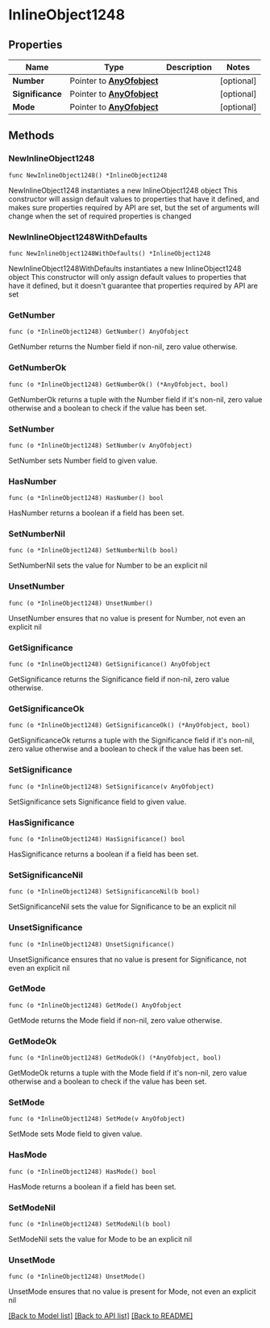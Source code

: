 # InlineObject1248

## Properties

Name | Type | Description | Notes
------------ | ------------- | ------------- | -------------
**Number** | Pointer to [**AnyOfobject**](anyOf&lt;object&gt;.md) |  | [optional] 
**Significance** | Pointer to [**AnyOfobject**](anyOf&lt;object&gt;.md) |  | [optional] 
**Mode** | Pointer to [**AnyOfobject**](anyOf&lt;object&gt;.md) |  | [optional] 

## Methods

### NewInlineObject1248

`func NewInlineObject1248() *InlineObject1248`

NewInlineObject1248 instantiates a new InlineObject1248 object
This constructor will assign default values to properties that have it defined,
and makes sure properties required by API are set, but the set of arguments
will change when the set of required properties is changed

### NewInlineObject1248WithDefaults

`func NewInlineObject1248WithDefaults() *InlineObject1248`

NewInlineObject1248WithDefaults instantiates a new InlineObject1248 object
This constructor will only assign default values to properties that have it defined,
but it doesn't guarantee that properties required by API are set

### GetNumber

`func (o *InlineObject1248) GetNumber() AnyOfobject`

GetNumber returns the Number field if non-nil, zero value otherwise.

### GetNumberOk

`func (o *InlineObject1248) GetNumberOk() (*AnyOfobject, bool)`

GetNumberOk returns a tuple with the Number field if it's non-nil, zero value otherwise
and a boolean to check if the value has been set.

### SetNumber

`func (o *InlineObject1248) SetNumber(v AnyOfobject)`

SetNumber sets Number field to given value.

### HasNumber

`func (o *InlineObject1248) HasNumber() bool`

HasNumber returns a boolean if a field has been set.

### SetNumberNil

`func (o *InlineObject1248) SetNumberNil(b bool)`

 SetNumberNil sets the value for Number to be an explicit nil

### UnsetNumber
`func (o *InlineObject1248) UnsetNumber()`

UnsetNumber ensures that no value is present for Number, not even an explicit nil
### GetSignificance

`func (o *InlineObject1248) GetSignificance() AnyOfobject`

GetSignificance returns the Significance field if non-nil, zero value otherwise.

### GetSignificanceOk

`func (o *InlineObject1248) GetSignificanceOk() (*AnyOfobject, bool)`

GetSignificanceOk returns a tuple with the Significance field if it's non-nil, zero value otherwise
and a boolean to check if the value has been set.

### SetSignificance

`func (o *InlineObject1248) SetSignificance(v AnyOfobject)`

SetSignificance sets Significance field to given value.

### HasSignificance

`func (o *InlineObject1248) HasSignificance() bool`

HasSignificance returns a boolean if a field has been set.

### SetSignificanceNil

`func (o *InlineObject1248) SetSignificanceNil(b bool)`

 SetSignificanceNil sets the value for Significance to be an explicit nil

### UnsetSignificance
`func (o *InlineObject1248) UnsetSignificance()`

UnsetSignificance ensures that no value is present for Significance, not even an explicit nil
### GetMode

`func (o *InlineObject1248) GetMode() AnyOfobject`

GetMode returns the Mode field if non-nil, zero value otherwise.

### GetModeOk

`func (o *InlineObject1248) GetModeOk() (*AnyOfobject, bool)`

GetModeOk returns a tuple with the Mode field if it's non-nil, zero value otherwise
and a boolean to check if the value has been set.

### SetMode

`func (o *InlineObject1248) SetMode(v AnyOfobject)`

SetMode sets Mode field to given value.

### HasMode

`func (o *InlineObject1248) HasMode() bool`

HasMode returns a boolean if a field has been set.

### SetModeNil

`func (o *InlineObject1248) SetModeNil(b bool)`

 SetModeNil sets the value for Mode to be an explicit nil

### UnsetMode
`func (o *InlineObject1248) UnsetMode()`

UnsetMode ensures that no value is present for Mode, not even an explicit nil

[[Back to Model list]](../README.md#documentation-for-models) [[Back to API list]](../README.md#documentation-for-api-endpoints) [[Back to README]](../README.md)


